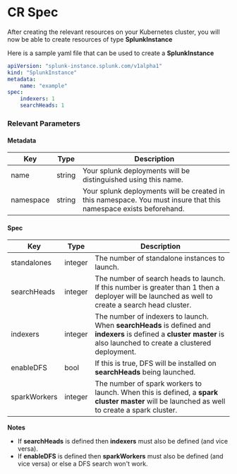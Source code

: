 # CR Spec

After creating the relevant resources on your Kubernetes cluster, you will now be able to create resources of type **SplunkInstance**

Here is a sample yaml file that can be used to create a **SplunkInstance**

```yaml
apiVersion: "splunk-instance.splunk.com/v1alpha1"
kind: "SplunkInstance"
metadata:
	name: "example"
spec:
	indexers: 1
	searchHeads: 1
```

### Relevant Parameters

#### Metadata
| Key       | Type   | Description                                                                                                       |
| --------- | ------ | ----------------------------------------------------------------------------------------------------------------- |
| name      | string | Your splunk deployments will be distinguished using this name.                                                    |
| namespace | string | Your splunk deployments will be created in this namespace. You must insure that this namespace exists beforehand. |

#### Spec
| Key          | Type    | Description                                                                                                                                                           |
| ------------ | ------- | --------------------------------------------------------------------------------------------------------------------------------------------------------------------- |
| standalones  | integer | The number of standalone instances to launch.                                                                                                                         |
| searchHeads  | integer | The number of search heads to launch. If this number is greater than 1 then a deployer will be launched as well to create a search head cluster.                      |
| indexers     | integer | The number of indexers to launch. When **searchHeads** is defined and **indexers** is defined a **cluster master** is also launched to create a clustered deployment. |
| enableDFS    | bool    | If this is true, DFS will be installed on **searchHeads** being launched.                                                                                             |
| sparkWorkers | integer | The number of spark workers to launch. When this is defined, a **spark cluster master** will be launched as well to create a spark cluster.                           |

**Notes**
+ If **searchHeads** is defined then **indexers** must also be defined (and vice versa).
+ If **enableDFS** is defined then **sparkWorkers** must also be defined (and vice versa) or else a DFS search won't work.